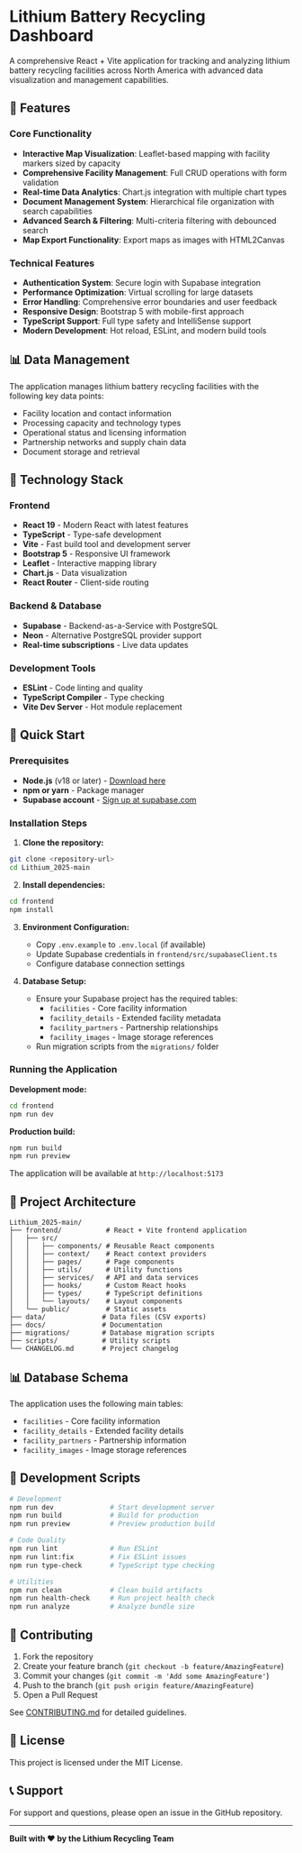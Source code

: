 # Lithium Battery Recycling Dashboard

A comprehensive React + Vite application for tracking and analyzing lithium battery recycling facilities across North America with advanced data visualization and management capabilities.

## 🚀 Features

### Core Functionality
- **Interactive Map Visualization**: Leaflet-based mapping with facility markers sized by capacity
- **Comprehensive Facility Management**: Full CRUD operations with form validation
- **Real-time Data Analytics**: Chart.js integration with multiple chart types
- **Document Management System**: Hierarchical file organization with search capabilities
- **Advanced Search & Filtering**: Multi-criteria filtering with debounced search
- **Map Export Functionality**: Export maps as images with HTML2Canvas

### Technical Features
- **Authentication System**: Secure login with Supabase integration
- **Performance Optimization**: Virtual scrolling for large datasets
- **Error Handling**: Comprehensive error boundaries and user feedback
- **Responsive Design**: Bootstrap 5 with mobile-first approach
- **TypeScript Support**: Full type safety and IntelliSense support
- **Modern Development**: Hot reload, ESLint, and modern build tools

## 📊 Data Management

The application manages lithium battery recycling facilities with the following key data points:
- Facility location and contact information
- Processing capacity and technology types
- Operational status and licensing information
- Partnership networks and supply chain data
- Document storage and retrieval

## 🔧 Technology Stack

### Frontend
- **React 19** - Modern React with latest features
- **TypeScript** - Type-safe development
- **Vite** - Fast build tool and development server
- **Bootstrap 5** - Responsive UI framework
- **Leaflet** - Interactive mapping library
- **Chart.js** - Data visualization
- **React Router** - Client-side routing

### Backend & Database
- **Supabase** - Backend-as-a-Service with PostgreSQL
- **Neon** - Alternative PostgreSQL provider support
- **Real-time subscriptions** - Live data updates

### Development Tools
- **ESLint** - Code linting and quality
- **TypeScript Compiler** - Type checking
- **Vite Dev Server** - Hot module replacement

## 🚀 Quick Start

### Prerequisites

- **Node.js** (v18 or later) - [Download here](https://nodejs.org/)
- **npm or yarn** - Package manager
- **Supabase account** - [Sign up at supabase.com](https://supabase.com)

### Installation Steps

1. **Clone the repository:**
```bash
git clone <repository-url>
cd Lithium_2025-main
```

2. **Install dependencies:**
```bash
cd frontend
npm install
```

3. **Environment Configuration:**
   - Copy `.env.example` to `.env.local` (if available)
   - Update Supabase credentials in `frontend/src/supabaseClient.ts`
   - Configure database connection settings

4. **Database Setup:**
   - Ensure your Supabase project has the required tables:
     - `facilities` - Core facility information
     - `facility_details` - Extended facility metadata
     - `facility_partners` - Partnership relationships
     - `facility_images` - Image storage references
   - Run migration scripts from the `migrations/` folder

### Running the Application

**Development mode:**
```bash
cd frontend
npm run dev
```

**Production build:**
```bash
npm run build
npm run preview
```

The application will be available at `http://localhost:5173`

## 🏢 Project Architecture

```
Lithium_2025-main/
├── frontend/           # React + Vite frontend application
│   ├── src/
│   │   ├── components/ # Reusable React components
│   │   ├── context/    # React context providers
│   │   ├── pages/      # Page components
│   │   ├── utils/      # Utility functions
│   │   ├── services/   # API and data services
│   │   ├── hooks/      # Custom React hooks
│   │   ├── types/      # TypeScript definitions
│   │   └── layouts/    # Layout components
│   └── public/         # Static assets
├── data/              # Data files (CSV exports)
├── docs/              # Documentation
├── migrations/        # Database migration scripts
├── scripts/           # Utility scripts
└── CHANGELOG.md       # Project changelog
```

## 📊 Database Schema

The application uses the following main tables:
- `facilities` - Core facility information
- `facility_details` - Extended facility details
- `facility_partners` - Partnership information
- `facility_images` - Image storage references

## 🔧 Development Scripts

```bash
# Development
npm run dev              # Start development server
npm run build            # Build for production
npm run preview          # Preview production build

# Code Quality
npm run lint             # Run ESLint
npm run lint:fix         # Fix ESLint issues
npm run type-check       # TypeScript type checking

# Utilities
npm run clean            # Clean build artifacts
npm run health-check     # Run project health check
npm run analyze          # Analyze bundle size
```

## 🤝 Contributing

1. Fork the repository
2. Create your feature branch (`git checkout -b feature/AmazingFeature`)
3. Commit your changes (`git commit -m 'Add some AmazingFeature'`)
4. Push to the branch (`git push origin feature/AmazingFeature`)
5. Open a Pull Request

See [CONTRIBUTING.md](CONTRIBUTING.md) for detailed guidelines.

## 📝 License

This project is licensed under the MIT License.

## 📞 Support

For support and questions, please open an issue in the GitHub repository.

---

**Built with ♥️ by the Lithium Recycling Team**
